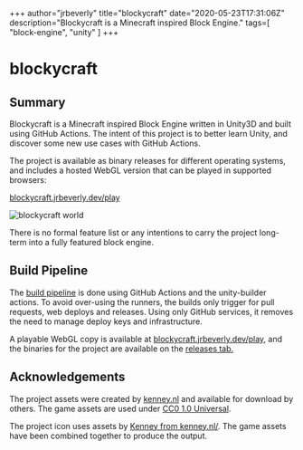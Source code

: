 +++
author="jrbeverly"
title="blockycraft"
date="2020-05-23T17:31:06Z"
description="Blockycraft is a Minecraft inspired Block Engine."
tags=[
  "block-engine",
  "unity"
]
+++

# blockycraft

## Summary

Blockycraft is a Minecraft inspired Block Engine written in Unity3D and built using GitHub Actions. The intent of this project is to better learn Unity, and discover some new use cases with GitHub Actions.

The project is available as binary releases for different operating systems, and includes a hosted WebGL version that can be played in supported browsers:

[blockycraft.jrbeverly.dev/play](https://blockycraft.jrbeverly.dev/play)

![blockycraft world](./docs/screenshots/world.png "Blockycraft")

There is no formal feature list or any intentions to carry the project long-term into a fully featured block engine.

## Build Pipeline

The [build pipeline](./docs/deployment/) is done using GitHub Actions and the unity-builder actions. To avoid over-using the runners, the builds only trigger for pull requests, web deploys and releases. Using only GitHub services, it removes the need to manage deploy keys and infrastructure.

A playable WebGL copy is available at [blockycraft.jrbeverly.dev/play](https://blockycraft.jrbeverly.dev/play), and the binaries for the project are available on the [releases tab.](https://github.com/blockycraft/blockycraft/releases)

## Acknowledgements

The project assets were created by [kenney.nl](http://kenney.nl/assets/voxel-pack) and available for download by others. The game assets are used under [CC0 1.0 Universal](https://creativecommons.org/publicdomain/zero/1.0/).

The project icon uses assets by [Kenney from kenney.nl/](http://kenney.nl/assets/voxel-pack). The game assets have been combined together to produce the output.

